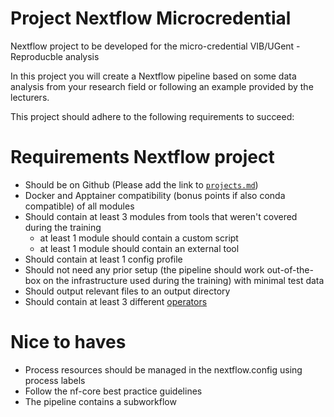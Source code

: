 # Project Nextflow Microcredential
Nextflow project to be developed for the micro-credential VIB/UGent - Reproducble analysis

In this project you will create a Nextflow pipeline based on some data analysis from your research field or following an example provided by the lecturers.

This project should adhere to the following requirements to succeed:

# Requirements Nextflow project

- Should be on Github (Please add the link to [`projects.md`](projects.md))
- Docker and Apptainer compatibility (bonus points if also conda compatible) of all modules
- Should contain at least 3 modules from tools that weren't covered during the training
    - at least 1 module should contain a custom script
    - at least 1 module should contain an external tool
- Should contain at least 1 config profile
- Should not need any prior setup (the pipeline should work out-of-the-box on the infrastructure used during the training) with minimal test data
- Should output relevant files to an output directory
- Should contain at least 3 different [operators](https://www.nextflow.io/docs/latest/reference/operator.html#operators)

# Nice to haves
- Process resources should be managed in the nextflow.config using process labels
- Follow the nf-core best practice guidelines
- The pipeline contains a subworkflow
